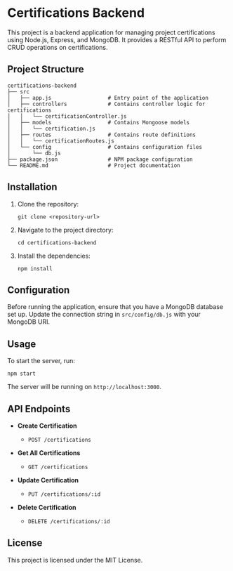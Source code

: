 # Certifications Backend

This project is a backend application for managing project certifications using Node.js, Express, and MongoDB. It provides a RESTful API to perform CRUD operations on certifications.

## Project Structure

```
certifications-backend
├── src
│   ├── app.js                  # Entry point of the application
│   ├── controllers             # Contains controller logic for certifications
│   │   └── certificationController.js
│   ├── models                  # Contains Mongoose models
│   │   └── certification.js
│   ├── routes                  # Contains route definitions
│   │   └── certificationRoutes.js
│   └── config                  # Contains configuration files
│       └── db.js
├── package.json                # NPM package configuration
└── README.md                   # Project documentation
```

## Installation

1. Clone the repository:
   ```
   git clone <repository-url>
   ```

2. Navigate to the project directory:
   ```
   cd certifications-backend
   ```

3. Install the dependencies:
   ```
   npm install
   ```

## Configuration

Before running the application, ensure that you have a MongoDB database set up. Update the connection string in `src/config/db.js` with your MongoDB URI.

## Usage

To start the server, run:
```
npm start
```

The server will be running on `http://localhost:3000`.

## API Endpoints

- **Create Certification**
  - `POST /certifications`
  
- **Get All Certifications**
  - `GET /certifications`
  
- **Update Certification**
  - `PUT /certifications/:id`
  
- **Delete Certification**
  - `DELETE /certifications/:id`

## License

This project is licensed under the MIT License.